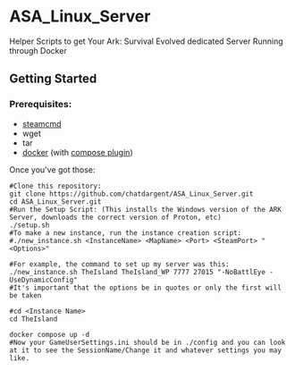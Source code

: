 # ASA_Linux_Server
Helper Scripts to get Your Ark: Survival Evolved dedicated Server Running through Docker

## Getting Started

### Prerequisites:
  - [steamcmd](https://developer.valvesoftware.com/wiki/SteamCMD#Linux)
  - wget
  - tar
  - [docker](https://docs.docker.com/engine/) (with [compose plugin](https://docs.docker.com/compose/install/linux/))

Once you've got those:

```
#Clone this repository:
git clone https://github.com/chatdargent/ASA_Linux_Server.git
cd ASA_Linux_Server.git
#Run the Setup Script: (This installs the Windows version of the ARK Server, downloads the correct version of Proton, etc)
./setup.sh
#To make a new instance, run the instance creation script:
#./new_instance.sh <InstanceName> <MapName> <Port> <SteamPort> "<Options>"

#For example, the command to set up my server was this:
./new_instance.sh TheIsland TheIsland_WP 7777 27015 "-NoBattlEye -UseDynamicConfig"
#It's important that the options be in quotes or only the first will be taken

#cd <Instance Name>
cd TheIsland

docker compose up -d
#Now your GameUserSettings.ini should be in ./config and you can look at it to see the SessionName/Change it and whatever settings you may like.
```
